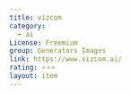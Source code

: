 ```yaml
---
title: vizcom
category:
  - ai
License: Freemium
group: Generators Images
link: https://www.vizcom.ai/
rating: ⭐⭐⭐
layout: item
---
```

